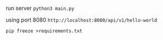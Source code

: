 run server
`python3 main.py`

using port 8080
`http://localhost:8080/api/v1/hello-world`



`pip freeze >requirements.txt`

